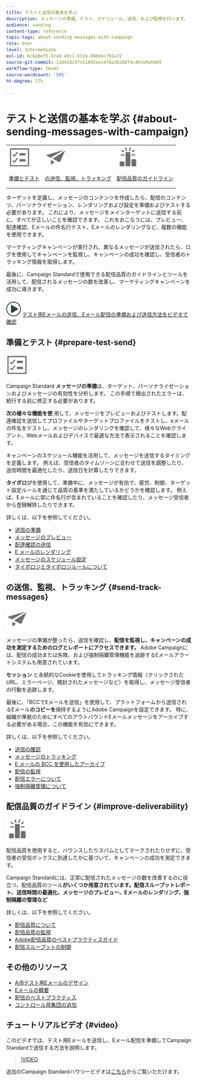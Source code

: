 ```yaml
---
title: テストと送信の基本を学ぶ
description: メッセージの準備、テスト、スケジュール、送信、および監視を行います。
audience: sending
content-type: reference
topic-tags: about-sending-messages-with-campaign
role: User
level: Intermediate
exl-id: bcb28ef5-5cad-43c1-b11b-080abc791a72
source-git-commit: 13d419c5fc51845ee14f8a3b288f4c467e0a60d9
workflow-type: tm+mt
source-wordcount: '595'
ht-degree: 17%

---
```


# テストと送信の基本を学ぶ {#about-sending-messages-with-campaign}

<table>
<tr>
<td><img src="assets/do-not-localize/icon_prepare.svg" width="60px"><p><a href="#prepare-test-send">準備とテスト</a></p></td>
<td><img src="assets/do-not-localize/icon_send.svg" width="60px"><p><a href="#send-track-messages"> の送信、監視、トラッキング</a></p></td>
<td><img src="assets/do-not-localize/icon_deliverability.svg" width="60px"><p><a href="#improve-deliverability">配信品質のガイドライン</a></p></td></tr>
</table>

ターゲットを定義し、メッセージのコンテンツを作成したら、配信のコンテンツ、パーソナライゼーション、レンダリングおよび設定を準備およびテストする必要があります。 これにより、メッセージをメインターゲットに送信する前に、すべてが正しいことを確認できます。 これをおこなうには、プレビュー、配達確認、Eメールの件名行テスト、Eメールのレンダリングなど、複数の機能を使用できます。

マーケティングキャンペーンが実行され、異なるメッセージが送信されたら、ログを使用してキャンペーンを監視し、キャンペーンの成功を確認し、受信者のトラッキング情報を取得します。

最後に、Campaign Standardで使用できる配信品質のガイドラインとツールを活用して、配信されるメッセージの数を改善し、マーケティングキャンペーンを成功に導きます。

![](assets/do-not-localize/how-to-video.png) [テスト用Eメールの送信、Eメール配信の準備および送信方法をビデオで確認](#video)

## 準備とテスト {#prepare-test-send}

<img src="assets/do-not-localize/icon_prepare.svg" width="60px">

Campaign Standard **メッセージの準備**&#x200B;は、ターゲット、パーソナライゼーションおよびメッセージの有効性を分析します。 この手順で検出されたエラーは、続行する前に修正する必要があります。

**次の様々な機能を使** 用して、メッセージをプレビューおよびテストします。配達確認を送信してプロファイルやターゲットプロファイルをテストし、eメールの件名をテストし、メッセージのレンダリングを確認して、様々なWebクライアント、Webメールおよびデバイスで最適な方法で表示されることを確認します。

キャンペーンのスケジュール機能を活用して、メッセージを送信するタイミングを定義します。 例えば、受信者のタイムゾーンに合わせて送信を調整したり、送信時間を最適化したり、送信日を計算したりできます。

**タイポロジ**&#x200B;を使用して、準備中に、メッセージが有効で、疲労、制御、ターゲット設定ルールを通じて品質の基準を満たしているかどうかを確認します。 例えば、Eメールに常に件名行が含まれていることを確認したり、メッセージ受信者から登録解除したりできます。

詳しくは、以下を参照してください。

* [送信の準備](../../sending/using/preparing-the-send.md)
* [メッセージのプレビュー](../../sending/using/previewing-messages.md)
* [配達確認の送信](../../sending/using/sending-proofs.md)
* [E メールのレンダリング](../../sending/using/email-rendering.md)
* [メッセージのスケジュール設定](../../sending/using/about-scheduling-messages.md)
* [タイポロジとタイポロジルールについて](../../sending/using/about-typology-rules.md)

##  の送信、監視、トラッキング {#send-track-messages}

<img src="assets/do-not-localize/icon_send.svg"  width="60px">

メッセージの準備が整ったら、送信を確認し、**配信を監視し、キャンペーンの成功を測定するためのログとレポートにアクセスできます。** Adobe Campaignには、配信の成功または失敗、および強制隔離管理機能を追跡するEメールアラートシステムも用意されています。

**セッション** と永続的なCookieを使用してトラッキング情報（クリックされたURL、ミラーページ、開封されたメッセージなど）を取得し、メッセージ受信者の行動を追跡します。

最後に、「BCCでEメールを送信」を使用して、プラットフォームから送信されるEメール&#x200B;**のコピーを**&#x200B;保持するようにAdobe Campaignを設定できます。 特に、組織が準拠のためにすべてのアウトバウンドEメールメッセージをアーカイブする必要がある場合、この機能を有効にできます。

詳しくは、以下を参照してください。

* [送信の確認](../../sending/using/confirming-the-send.md)
* [メッセージのトラッキング](../../sending/using/tracking-messages.md)
* [E メールの BCC を使用したアーカイブ](../../sending/using/archiving.md)
* [配信の監視](../../sending/using/monitoring-a-delivery.md)
* [配信エラーについて](../../sending/using/understanding-delivery-failures.md)
* [強制隔離管理について](../../sending/using/understanding-quarantine-management.md)

## 配信品質のガイドライン {#improve-deliverability}

<img src="assets/do-not-localize/icon_deliverability.svg"  width="60px">

配信品質を使用すると、バウンスしたりスパムとしてマークされたりせずに、受信者の受信ボックスに到達したかに基づいて、キャンペーンの成功を測定できます。

Campaign Standardには、正常に配信されたメッセージの数を改善するのに役立つ、配信品質のツール&#x200B;**がいくつか用意されています。配信スループットレポート、送信時間の最適化、メッセージのプレビュー、Eメールのレンダリング、強制隔離の管理など**

詳しくは、以下を参照してください。

* [配信品質について](../../sending/using/about-deliverability.md)
* [配信品質の監視](../../sending/using/monitor-deliverability.md)
* [Adobe配信品質のベストプラクティスガイド](https://experienceleague.adobe.com/docs/deliverability-learn/deliverability-best-practice-guide/introduction.html?lang=ja)
* [配信スループットの制御](../../reporting/using/delivery-throughput.md)

## その他のリソース

* [A/Bテスト用Eメールのデザイン](../../channels/using/designing-an-a-b-test-email.md)
* [Eメールの概要](https://helpx.adobe.com/jp/campaign/kb/acs-get-started-with-emails.html)
* [配信のベストプラクティス](../../sending/using/delivery-best-practices.md)
* [コントロール母集団の追加](../../sending/using/control-group.md)

## チュートリアルビデオ {#video}

このビデオでは、テスト用Eメールを送信し、Eメール配信を準備してCampaign Standardで送信する方法を説明します。

>[!VIDEO](https://video.tv.adobe.com/v/24013/)

追加のCampaign Standardハウツービデオは[こちら](https://experienceleague.adobe.com/docs/campaign-standard-learn/tutorials/overview.html?lang=ja)からご覧いただけます。
